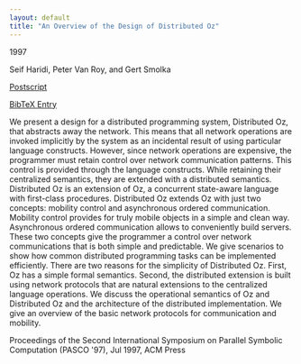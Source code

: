 ```yaml
---
layout: default
title: "An Overview of the Design of Distributed Oz"
---
```



1997


Seif Haridi, Peter Van Roy, and Gert Smolka



[Postscript](http://www.ps.uni-sb.de/PapersOz/ProgrammingSysLab/PASCO97.ps.gz)

[BibTeX Entry](http://www.ps.uni-sb.de/PapersOz/abstracts/PASCO97.bib)



We present a design for a distributed programming system, Distributed
Oz, that abstracts away the network. This means that all network
operations are invoked implicitly by the system as an incidental
result of using particular language constructs. However, since network
operations are expensive, the programmer must retain control over
network communication patterns. This control is provided through the
language constructs. While retaining their centralized semantics, they
are extended with a distributed semantics. Distributed Oz is an
extension of Oz, a concurrent state-aware language with first-class
procedures. Distributed Oz extends Oz with just two concepts: mobility
control and asynchronous ordered communication. Mobility control
provides for truly mobile objects in a simple and clean
way. Asynchronous ordered communication allows to conveniently build
servers. These two concepts give the programmer a control over network
communications that is both simple and predictable. We give scenarios
to show how common distributed programming tasks can be implemented
efficiently. There are two reasons for the simplicity of Distributed
Oz. First, Oz has a simple formal semantics.  Second, the distributed
extension is built using network protocols that are natural extensions
to the centralized language operations. We discuss the operational
semantics of Oz and Distributed Oz and the architecture of the
distributed implementation. We give an overview of the basic network
protocols for communication and mobility.




Proceedings of the Second International Symposium on Parallel Symbolic
  Computation (PASCO '97), Jul 1997, ACM Press




